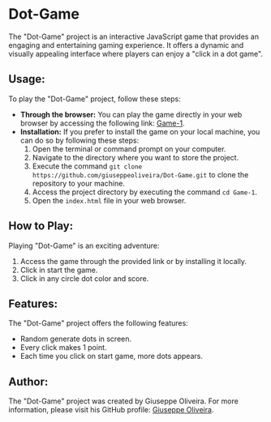 <h1>Dot-Game</h1>

<p>The "Dot-Game" project is an interactive JavaScript game that provides an engaging and entertaining gaming experience. It offers a dynamic and visually appealing interface where players can enjoy a "click in a dot game".</p>

<h2>Usage:</h2>
<p>To play the "Dot-Game" project, follow these steps:</p>
<ul>
  <li><strong>Through the browser:</strong> You can play the game directly in your web browser by accessing the following link: <a href="https://giuseppeoliveira.github.io/Game-1/">Game-1</a>.</li>
  <li><strong>Installation:</strong> If you prefer to install the game on your local machine, you can do so by following these steps:
    <ol>
      <li>Open the terminal or command prompt on your computer.</li>
      <li>Navigate to the directory where you want to store the project.</li>
      <li>Execute the command <code>git clone https://github.com/giuseppeoliveira/Dot-Game.git</code> to clone the repository to your machine.</li>
      <li>Access the project directory by executing the command <code>cd Game-1</code>.</li>
      <li>Open the <code>index.html</code> file in your web browser.</li>
    </ol>
  </li>
</ul>

<h2>How to Play:</h2>
<p>Playing "Dot-Game" is an exciting adventure:</p>
<ol>
  <li>Access the game through the provided link or by installing it locally.</li>
  <li>Click in start the game.</li>
  <li>Click in any circle dot color and score.</li>
</ol>

<h2>Features:</h2>
<p>The "Dot-Game" project offers the following features:</p>
<ul>
  <li>Random generate dots in screen.</li>
  <li>Every click makes 1 point.</li>
  <li>Each time you click on start game, more dots appears.</li>
</ul>

<h2>Author:</h2>
<p>The "Dot-Game" project was created by Giuseppe Oliveira. For more information, please visit his GitHub profile: <a href="https://github.com/giuseppeoliveira">Giuseppe Oliveira</a>.</p>
